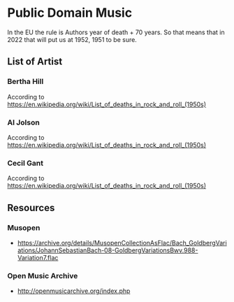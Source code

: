 # Public Domain Music
In the EU the rule is Authors year of death + 70 years.
So that means that in 2022 that will put us at 1952, 1951 to be sure.
## List of Artist
### Bertha Hill
According to https://en.wikipedia.org/wiki/List_of_deaths_in_rock_and_roll_(1950s)
### Al Jolson
According to https://en.wikipedia.org/wiki/List_of_deaths_in_rock_and_roll_(1950s)
### Cecil Gant
According to https://en.wikipedia.org/wiki/List_of_deaths_in_rock_and_roll_(1950s)
## Resources
### Musopen 
- https://archive.org/details/MusopenCollectionAsFlac/Bach_GoldbergVariations/JohannSebastianBach-08-GoldbergVariationsBwv.988-Variation7.flac
### Open Music Archive
- http://openmusicarchive.org/index.php
